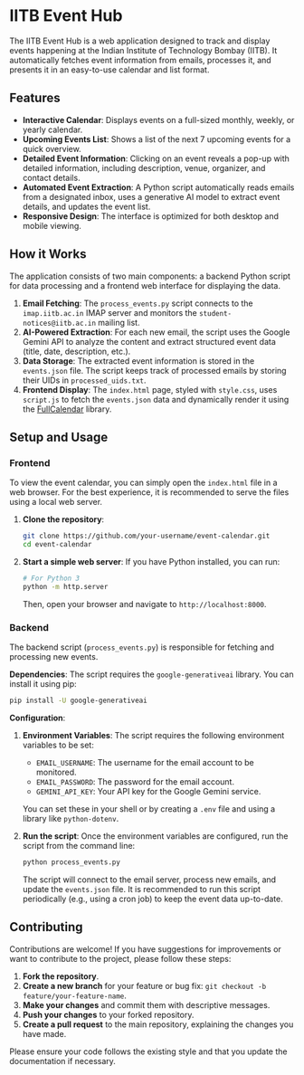 # IITB Event Hub

The IITB Event Hub is a web application designed to track and display events happening at the Indian Institute of Technology Bombay (IITB). It automatically fetches event information from emails, processes it, and presents it in an easy-to-use calendar and list format.

## Features

- **Interactive Calendar**: Displays events on a full-sized monthly, weekly, or yearly calendar.
- **Upcoming Events List**: Shows a list of the next 7 upcoming events for a quick overview.
- **Detailed Event Information**: Clicking on an event reveals a pop-up with detailed information, including description, venue, organizer, and contact details.
- **Automated Event Extraction**: A Python script automatically reads emails from a designated inbox, uses a generative AI model to extract event details, and updates the event list.
- **Responsive Design**: The interface is optimized for both desktop and mobile viewing.

## How it Works

The application consists of two main components: a backend Python script for data processing and a frontend web interface for displaying the data.

1.  **Email Fetching**: The `process_events.py` script connects to the `imap.iitb.ac.in` IMAP server and monitors the `student-notices@iitb.ac.in` mailing list.
2.  **AI-Powered Extraction**: For each new email, the script uses the Google Gemini API to analyze the content and extract structured event data (title, date, description, etc.).
3.  **Data Storage**: The extracted event information is stored in the `events.json` file. The script keeps track of processed emails by storing their UIDs in `processed_uids.txt`.
4.  **Frontend Display**: The `index.html` page, styled with `style.css`, uses `script.js` to fetch the `events.json` data and dynamically render it using the [FullCalendar](https://fullcalendar.io/) library.

## Setup and Usage

### Frontend

To view the event calendar, you can simply open the `index.html` file in a web browser. For the best experience, it is recommended to serve the files using a local web server.

1.  **Clone the repository**:
    ```bash
    git clone https://github.com/your-username/event-calendar.git
    cd event-calendar
    ```

2.  **Start a simple web server**:
    If you have Python installed, you can run:
    ```bash
    # For Python 3
    python -m http.server
    ```
    Then, open your browser and navigate to `http://localhost:8000`.

### Backend

The backend script (`process_events.py`) is responsible for fetching and processing new events.

**Dependencies**:
The script requires the `google-generativeai` library. You can install it using pip:
```bash
pip install -U google-generativeai
```

**Configuration**:

1.  **Environment Variables**: The script requires the following environment variables to be set:
    - `EMAIL_USERNAME`: The username for the email account to be monitored.
    - `EMAIL_PASSWORD`: The password for the email account.
    - `GEMINI_API_KEY`: Your API key for the Google Gemini service.

    You can set these in your shell or by creating a `.env` file and using a library like `python-dotenv`.

2.  **Run the script**:
    Once the environment variables are configured, run the script from the command line:
    ```bash
    python process_events.py
    ```
    The script will connect to the email server, process new emails, and update the `events.json` file. It is recommended to run this script periodically (e.g., using a cron job) to keep the event data up-to-date.

## Contributing

Contributions are welcome! If you have suggestions for improvements or want to contribute to the project, please follow these steps:

1.  **Fork the repository**.
2.  **Create a new branch** for your feature or bug fix: `git checkout -b feature/your-feature-name`.
3.  **Make your changes** and commit them with descriptive messages.
4.  **Push your changes** to your forked repository.
5.  **Create a pull request** to the main repository, explaining the changes you have made.

Please ensure your code follows the existing style and that you update the documentation if necessary.
